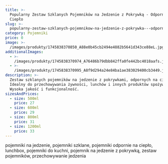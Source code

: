 ```yaml
---
title: >-
  Popularny Zestaw Szklanych Pojemników na Jedzenie z Pokrywką - Odporne na
  Ciepło
slug: >-
  popularny-zestaw-szklanych-pojemnikow-na-jedzenie-z-pokrywka---odporne-na-cieplo
category: Pojemniki
price: 0
image: >-
  /images/produkty/1745838370850_A88e0b45cb2494e4882b5641d343ce88eL.jpg_720x720q50.avif
additionalImages:
  - >-
    /images/produkty/1745838370974_A76486b79dbb842ffa0fe442bc4018aafs.jpg_720x720q50.avif
  - >-
    /images/produkty/1745838370995_A8f9d294a24e84ba1ae383029400cb3449.jpg_720x720q50.avif
description: >-
  Zestaw szklanych pojemników na jedzenie z pokrywkami, odpornych na ciepło.
  Idealny do przechowywania żywności, lunchów i innych produktów spożywczych.
  Wysoka jakość i funkcjonalność.
sizesAndPrices:
  - size: 500ml
    price: 27
  - size: 600ml
    price: 29
  - size: 800ml
    price: 31
  - size: 1200ml
    price: 33
---
```

pojemniki na jedzenie, pojemniki szklane, pojemniki odpornie na ciepło, lunchbox, pojemniki do kuchni, pojemnik na jedzenie z pokrywką, zestaw pojemników, przechowywanie jedzenia

